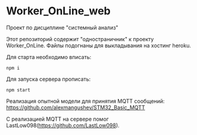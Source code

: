 # Worker_OnLine_web
Проект по дисциплине "системный анализ"

Этот репозиторий содержит "одностраничник" к проекту Worker_OnLine.
Файлы подогнаны для выкладывания на хостинг heroku.

Для старта необходимо вписать:
```
npm i
```

Для запуска сервера прописать:
```
npm start
```

Реализация опытной модели для принятия MQTT сообщений: https://github.com/alexmangushev/STM32_Basic_MQTT

С реализацией MQTT на сервере помог LastLow098(https://github.com/LastLow098).

